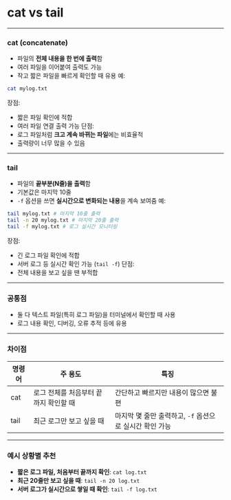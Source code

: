 # cat vs tail
---
### cat (concatenate)
- 파일의 **전체 내용을 한 번에 출력**함
- 여러 파일을 이어붙여 출력도 가능
- 작고 짧은 파일을 빠르게 확인할 때 유용
예:
```bash
cat mylog.txt
```
장점:
- 짧은 파일 확인에 적합
- 여러 파일 연결 출력 가능
단점:
- 로그 파일처럼 **크고 계속 바뀌는 파일**에는 비효율적
- 출력량이 너무 많을 수 있음
---
### tail
- 파일의 **끝부분(N줄)을 출력**함
- 기본값은 마지막 10줄
- `-f` 옵션을 쓰면 **실시간으로 변화되는 내용**을 계속 보여줌
예:
```bash
tail mylog.txt # 마지막 10줄 출력
tail -n 20 mylog.txt # 마지막 20줄 출력
tail -f mylog.txt # 로그 실시간 모니터링
```
장점:
- 긴 로그 파일 확인에 적합
- 서버 로그 등 실시간 확인 가능 (`tail -f`)
단점:
- 전체 내용을 보고 싶을 땐 부적합
---

### 공통점

- 둘 다 텍스트 파일(특히 로그 파일)을 터미널에서 확인할 때 사용
- 로그 내용 확인, 디버깅, 오류 추적 등에 유용

---

### 차이점

| 명령어 | 주 용도 | 특징 |
|--------|---------|------|
| cat    | 로그 전체를 처음부터 끝까지 확인할 때 | 간단하고 빠르지만 내용이 많으면 불편 |
| tail   | 최근 로그만 보고 싶을 때 | 마지막 몇 줄만 출력하고, `-f` 옵션으로 실시간 확인 가능 |

---

### 예시 상황별 추천

- **짧은 로그 파일, 처음부터 끝까지 확인**: `cat log.txt`
- **최근 20줄만 보고 싶을 때**: `tail -n 20 log.txt`
- **서버 로그가 실시간으로 쌓일 때 확인**: `tail -f log.txt`
